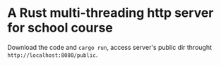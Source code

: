 # A Rust multi-threading http server for school course

Download the code and `cargo run`, access server's public dir throught `http://localhost:8080/public`.

